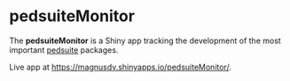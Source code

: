 
<!-- README.md is generated from README.Rmd. Please edit that file -->

# pedsuiteMonitor

<!-- badges: start -->
<!-- badges: end -->

The **pedsuiteMonitor** is a Shiny app tracking the development of the
most important [pedsuite](https://magnusdv.github.io/pedsuite/)
packages.

Live app at <https://magnusdv.shinyapps.io/pedsuiteMonitor/>.
